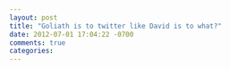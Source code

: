 ```yaml
---
layout: post
title: "Goliath is to twitter like David is to what?"
date: 2012-07-01 17:04:22 -0700
comments: true
categories: 
---
```

